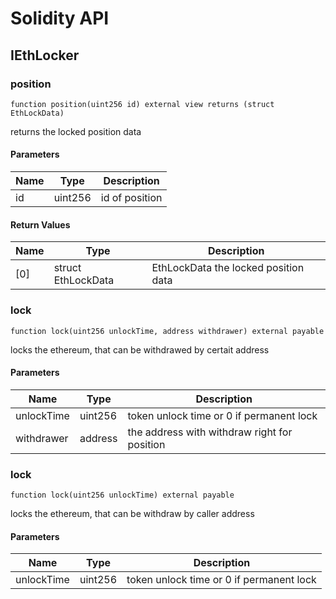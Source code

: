 # Solidity API

## IEthLocker

### position

```solidity
function position(uint256 id) external view returns (struct EthLockData)
```

returns the locked position data

#### Parameters

| Name | Type | Description |
| ---- | ---- | ----------- |
| id | uint256 | id of position |

#### Return Values

| Name | Type | Description |
| ---- | ---- | ----------- |
| [0] | struct EthLockData | EthLockData the locked position data |

### lock

```solidity
function lock(uint256 unlockTime, address withdrawer) external payable
```

locks the ethereum, that can be withdrawed by certait address

#### Parameters

| Name | Type | Description |
| ---- | ---- | ----------- |
| unlockTime | uint256 | token unlock time or 0 if permanent lock |
| withdrawer | address | the address with withdraw right for position |

### lock

```solidity
function lock(uint256 unlockTime) external payable
```

locks the ethereum, that can be withdraw by caller address

#### Parameters

| Name | Type | Description |
| ---- | ---- | ----------- |
| unlockTime | uint256 | token unlock time or 0 if permanent lock |

